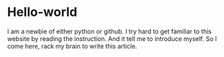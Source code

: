 # Hello-world
I am a newbie of either python or github. I try hard to get familiar to this website by reading the instruction. And it tell me to introduce myself. So I come here, rack my brain to write this article.
